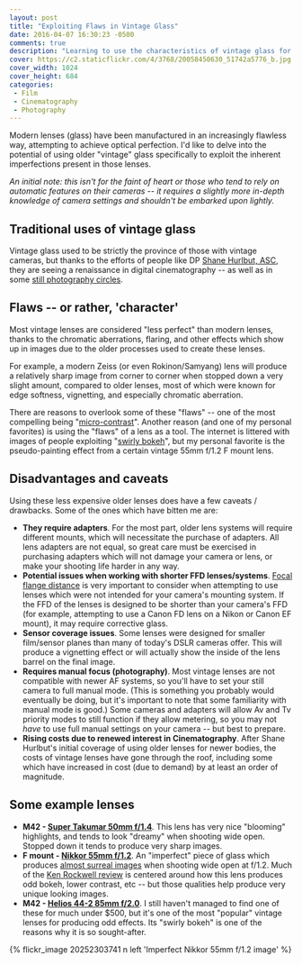 ```yaml
---
layout: post
title: "Exploiting Flaws in Vintage Glass"
date: 2016-04-07 16:30:23 -0500
comments: true
description: "Learning to use the characteristics of vintage glass for fun and (hopefully) profit."
cover: https://c2.staticflickr.com/4/3768/20058450630_51742a5776_b.jpg
cover_width: 1024
cover_height: 684
categories: 
 - Film
 - Cinematography
 - Photography
---
```


Modern lenses (glass) have been manufactured in an increasingly flawless way, attempting to achieve optical perfection. I'd like to delve into the potential of using older "vintage" glass specifically to exploit the inherent imperfections present in those lenses.

<!-- more -->

*An initial note: this isn't for the faint of heart or those who tend to rely on automatic features on their cameras -- it requires a slightly more in-depth knowledge of camera settings and shouldn't be embarked upon lightly.*

## Traditional uses of vintage glass

Vintage glass used to be strictly the province of those with vintage cameras, but thanks to the efforts of people like DP [Shane Hurlbut, ASC](https://www.hurlbutvisuals.com/blog/2010/02/director-of-photography-still-lenses/), they are seeing a renaissance in digital cinematography -- as well as in some [still photography circles](https://www.flickr.com/groups/2004076@N25/).

## Flaws -- or rather, 'character'

Most vintage lenses are considered "less perfect" than modern lenses, thanks to the chromatic aberrations, flaring, and other effects which show up in images due to the older processes used to create these lenses.

For example, a modern Zeiss (or even Rokinon/Samyang) lens will produce a relatively sharp image from corner to corner when stopped down a very slight amount, compared to older lenses, most of which were known for edge softness, vignetting, and especially chromatic aberration.

There are reasons to overlook some of these "flaws" -- one of the most compelling being "[micro-contrast](http://yannickkhong.com/blog/2016/2/8/micro-contrast-the-biggest-optical-luxury-of-the-world)". Another reason (and one of my personal favorites) is using the "flaws" of a lens as a tool. The internet is littered with images of people exploiting "[swirly bokeh](http://digital-photography-school.com/creating-swirly-bokeh-with-the-helios-44-2-lens/)", but my personal favorite is the pseudo-painting effect from a certain vintage 55mm f/1.2 F mount lens.

## Disadvantages and caveats

Using these less expensive older lenses does have a few caveats / drawbacks. Some of the ones which have bitten me are:

 * **They require adapters**. For the most part, older lens systems will require different mounts, which will necessitate the purchase of adapters. All lens adapters are not equal, so great care must be exercised in purchasing adapters which will not damage your camera or lens, or make your shooting life harder in any way.
 * **Potential issues when working with shorter FFD lenses/systems**. [Focal flange distance]() is very important to consider when attempting to use lenses which were not intended for your camera's mounting system. If the FFD of the lenses is designed to be shorter than your camera's FFD (for example, attempting to use a Canon FD lens on a Nikon or Canon EF mount), it may require corrective glass.
 * **Sensor coverage issues**. Some lenses were designed for smaller film/sensor planes than many of today's DSLR cameras offer. This will produce a vignetting effect or will actually show the inside of the lens barrel on the final image.
 * **Requires manual focus (photography)**. Most vintage lenses are not compatible with newer AF systems, so you'll have to set your still camera to full manual mode. (This is something you probably would eventually be doing, but it's important to note that some familiarity with manual mode is good.) Some cameras and adapters will allow Av and Tv priority modes to still function if they allow metering, so you may not *have* to use full manual settings on your camera -- but best to prepare.
 * **Rising costs due to renewed interest in Cinematography**. After Shane Hurlbut's initial coverage of using older lenses for newer bodies, the costs of vintage lenses have gone through the roof, including some which have increased in cost (due to demand) by at least an order of magnitude.

## Some example lenses
 * **M42 - [Super Takumar 50mm f/1.4](https://www.flickr.com/photos/whatsyourmeme/tags/asahisupertakumar50mmf14/)**. This lens has very nice "blooming" highlights, and tends to look "dreamy" when shooting wide open. Stopped down it tends to produce very sharp images.
 * **F mount - [Nikkor 55mm f/1.2](https://www.flickr.com/photos/whatsyourmeme/tags/nikkor55mmf12/)**. An "imperfect" piece of glass which produces [almost surreal images](https://www.flickr.com/photos/whatsyourmeme/20252303741/) when shooting wide open at f/1.2. Much of the [Ken Rockwell review](http://www.kenrockwell.com/nikon/55mm-f12.htm) is centered around how this lens produces odd bokeh, lower contrast, etc -- but those qualities help produce very unique looking images.
 * **M42 - [Helios 44-2 85mm f/2.0](http://digital-photography-school.com/creating-swirly-bokeh-with-the-helios-44-2-lens/)**. I still haven't managed to find one of these for much under $500, but it's one of the most "popular" vintage lenses for producing odd effects. Its "swirly bokeh" is one of the reasons why it is so sought-after.

{% flickr_image 20252303741 n left 'Imperfect Nikkor 55mm f/1.2 image' %}
